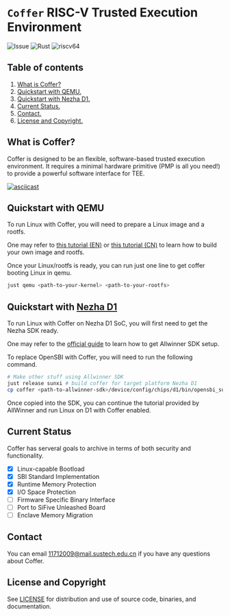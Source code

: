 # `Coffer` RISC-V Trusted Execution Environment

![Issue](https://img.shields.io/github/issues/jwnhy/coffer)
![Rust](https://img.shields.io/badge/language-rust-yellowgreen)
![riscv64](https://img.shields.io/badge/platform-riscv64-lightgrey)

## Table of contents

1. [What is Coffer?](#whatiscoffer)
2. [Quickstart with QEMU.](#quickqemu)
3. [Quickstart with Nezha D1.](#quicknezha)
4. [Current Status.](#status)
5. [Contact.](#contact)
6. [License and Copyright.](#license)

## What is Coffer? <a name="whatiscoffer"></a>

Coffer is designed to be an flexible, software-based trusted execution environment.
It requires a minimal hardware primitive (PMP is all you need!)
to provide a powerful software interface for TEE.

[![asciicast](https://asciinema.org/a/427543.svg)](https://asciinema.org/a/427543)

## Quickstart with QEMU <a name="quickqemu"></a>

To run Linux with Coffer, you will need to prepare a Linux image and a rootfs.

One may refer to [this tutorial (EN)](https://risc-v-getting-started-guide.readthedocs.io/en/latest/linux-qemu.html)
or [this tutorial (CN)](https://zhuanlan.zhihu.com/p/258394849)
to learn how to build your own image and rootfs.

Once your Linux/rootfs is ready,
you can run just one line to get coffer booting Linux in qemu.

```bash
just qemu <path-to-your-kernel> <path-to-your-rootfs>
```

## Quickstart with [Nezha D1](https://d1.docs.allwinnertech.com) <a name="quicknezha"></a>

To run Linux with Coffer on Nezha D1 SoC,
you will first need to get the Nezha SDK ready.

One may refer to the [official guide](https://d1.docs.allwinnertech.com/study/study_2getsdk/)
to learn how to get Allwinner SDK setup.

To replace OpenSBI with Coffer, you will need to run the following command.

```bash
# Make other stuff using Allwinner SDK
just release sunxi # build coffer for target platform Nezha D1
cp coffer <path-to-allwinner-sdk>/device/config/chips/d1/bin/opensbi_sun20iw1p1.bin # replace OpenSBI with Coffer
```

Once copied into the SDK, you can continue the tutorial provided by AllWinner
and run Linux on D1 with Coffer enabled.

## Current Status <a name="status"></a>

Coffer has serveral goals to archive in terms of both security and functionality.

- [x] Linux-capable Bootload
- [x] SBI Standard Implementation
- [x] Runtime Memory Protection
- [x] I/O Space Protection
- [ ] Firmware Specific Binary Interface
- [ ] Port to SiFive Unleashed Board
- [ ] Enclave Memory Migration

## Contact <a name="contact"></a>

You can email <11712009@mail.sustech.edu.cn> if you have any questions about Coffer.

## License and Copyright <a name="license"></a>

See [LICENSE](https://github.com/jwnhy/coffer/blob/main/LICENSE)
for distribution and use of source code, binaries, and documentation.
